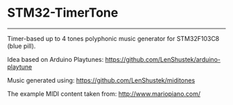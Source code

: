# STM32-TimerTone
-----

Timer-based up to 4 tones polyphonic music generator for STM32F103C8 (blue pill).

Idea based on Arduino Playtunes: https://github.com/LenShustek/arduino-playtune

Music generated using: https://github.com/LenShustek/miditones

The example MIDI content taken from: http://www.mariopiano.com/

